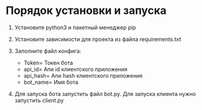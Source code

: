 <h1>Порядок установки и запуска</h1>

1. Установите python3 и пакетный менеджер pip
2. Установите зависимости для проекта из файла requirements.txt
3. Заполните файл конфига:
   - Token= Токен бота
   - api_id= Апи id клиентского приложения
   - api_hash= Апи hash клиентского приложения
   - bot_name= Имя бота
   
4. Для запуска бота запустить файл bot.py. Для запуска клиента нужно запустить client.py